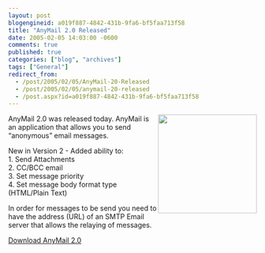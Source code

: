 ```yaml
---
layout: post
blogengineid: a019f887-4842-431b-9fa6-bf5faa713f58
title: "AnyMail 2.0 Released"
date: 2005-02-05 14:03:00 -0600
comments: true
published: true
categories: ["blog", "archives"]
tags: ["General"]
redirect_from: 
  - /post/2005/02/05/AnyMail-20-Released
  - /post/2005/02/05/anymail-20-released
  - /post.aspx?id=a019f887-4842-431b-9fa6-bf5faa713f58
---
```

<!-- more -->

<IMG src="/products/images/anymail2.jpg" width=200 align=right border=0>AnyMail 2.0 was released today. AnyMail is an application that allows you to send &#8220;anonymous&#8221; email messages.

New in Version 2 - Added ability to:<BR>1. Send Attachments<BR>2. CC/BCC email<BR>3. Set message priority<BR>4. Set message body format type (HTML/Plain Text)

In order for messages to be send you need to have the address (URL) of an SMTP Email server that allows the relaying of messages.

<A href="/products/#AnyMail">Download AnyMail 2.0</A>

